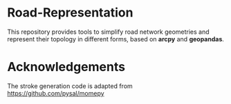 # Road-Representation
This repository provides tools to simplify road network geometries and represent their topology in different forms, based on **arcpy** and **geopandas**.

# Acknowledgements
The stroke generation code is adapted from https://github.com/pysal/momepy
